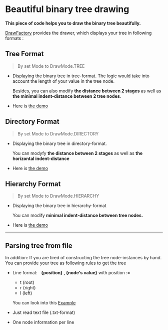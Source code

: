 # Beautiful binary tree drawing
__This piece of code helps you to draw the binary tree beautifully.__

[DrawFactory](https://github.com/tungndtt/beautiful_binary_tree_drawing/blob/main/src/processing/DrawFactory.java) provides the drawer, which displays your tree in following formats :

## Tree Format
>By set Mode to DrawMode.TREE

- Displaying the binary tree in tree-format. The logic would take into account the length of your value in the tree node.

  Besides, you can also modify **the distance between 2 stages** as well as **the minimal indent-distance between 2 tree nodes**.

- Here is [the demo](https://github.com/tungndtt/beautiful_binary_tree_drawing/blob/main/tree_demo.PNG) 

## Directory Format
>By set Mode to DrawMode.DIRECTORY

- Displaying the binary tree in directory-format.

  You can modyfy **the distance between 2 stages** as well as **the horizontal indent-distance**

- Here is [the demo](https://github.com/tungndtt/beautiful_binary_tree_drawing/blob/main/directory_demo.PNG) 

## Hierarchy Format
>By set Mode to DrawMode.HIERARCHY

- Displaying the binary tree in hierarchy-format
  
  You can modify **minimal indent-distance between tree nodes.**

- Here is [the demo](https://github.com/tungndtt/beautiful_binary_tree_drawing/blob/main/hierarchy_demo.PNG) 

___

## Parsing tree from file
In addition: If you are tired of constructing the tree node-instances by hand. You can provide your tree as following rules to get the tree

- Line format:  &nbsp;  __{position} , {node's value}__
  with position := 
  - t (root)
  - r (right)
  - l (left) 
  
  You can look into this [Example](https://github.com/tungndtt/beautiful_binary_tree_drawing/blob/main/my_tree.txt)
- Just read text file (.txt-format)
- One node information per line